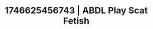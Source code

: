 ---
categories:
- AI-generated
- Sultry laughter
- Real couple content
- Lip gloss fantasy
- Erotic duality
- ASMR
- Cosplay
- Creative kink
image: /assets/images/1746625456743.jpg
layout: post
seo:
  description: Featured content with premium ABDL Play, Scat Fetish. HD images available.
  keywords: ABDL Play, Scat Fetish
  og_image: /assets/images/1746625456743.jpg
  schema_type: VisualArtwork
tags:
- ABDL Play
- Scat Fetish
- '#1746625456743'
title: 1746625456743 | ABDL Play Scat Fetish
---